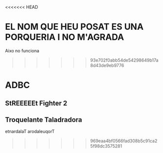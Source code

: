 <<<<<<< HEAD
# EL NOM QUE HEU POSAT ES UNA PORQUERIA I NO M'AGRADA
Aixo no funciona
>>>>>>> 93e702f0abb54de54298649b17a8d43de9eb9776

ADBC
=======
## StREEEEEt Fighter 2
## Troquelante Taladradora

etnardalaT arodaleuqorT
>>>>>>> 969eaa4bf0566fad308b5c91ca25f98dc3575281

